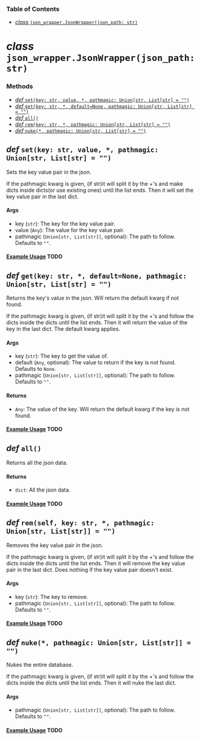 ### Table of Contents
* [*class* `json_wrapper.JsonWrapper(json_path: str)`](#class-json_wrapperjsonwrapperjson_path-str)
# *class* `json_wrapper.JsonWrapper(json_path: str)`

### Methods
* [*def* `set(key: str, value, *, pathmagic: Union[str, List[str] = "")`](#def-setkey-str-value--pathmagic-unionstr-liststr--)
* [*def* `get(key: str, *, default=None, pathmagic: Union[str, List[str] = "")`](#def-getkey-str--defaultnone-pathmagic-unionstr-liststr--)
* [*def* `all()`](#def-all)
* [*def* `rem(key: str, *, pathmagic: Union[str, List[str] = "")`](#def-remself-key-str--pathmagic-unionstr-liststr--)
* [*def* `nuke(*, pathmagic: Union[str, List[str] = "")`](#def-nuke-pathmagic-unionstr-liststr--)

## *def* `set(key: str, value, *, pathmagic: Union[str, List[str] = "")`
Sets the key value pair in the json.

If the pathmagic kwarg is given, (if str)it will split it by the +'s and make dicts inside dicts(or use existing ones) until the list ends. Then it will set the key value pair in the last dict.

#### Args
* key (`str`): The key for the key value pair.
* value (`Any`): The value for the key value pair.
* pathmagic (`Union[str, List[str]]`, optional): The path to follow. Defaults to `""`.

#### [Example Usage]() TODO

## *def* `get(key: str, *, default=None, pathmagic: Union[str, List[str] = "")`
Returns the key's value in the json. Will return the default kwarg if not found.

If the pathmagic kwarg is given, (if str)it will split it by the +'s and follow the dicts inside the dicts until the list ends. Then it will return the value of the key in the last dict. The default kwarg applies.

#### Args
* key (`str`): The key to get the value of.
* default (`Any`, optional): The value to return if the key is not found. Defaults to `None`.
* pathmagic (`Union[str, List[str]]`, optional): The path to follow. Defaults to `""`.

#### Returns
* `Any`: The value of the key. Will return the default kwarg if the key is not found.

#### [Example Usage]() TODO

## *def* `all()`
Returns all the json data.

#### Returns
* `dict`: All the json data.

#### [Example Usage]() TODO

## *def* `rem(self, key: str, *, pathmagic: Union[str, List[str]] = "")`
Removes the key value pair in the json.

If the pathmagic kwarg is given, (if str)it will split it by the +'s and follow the dicts inside the dicts until the list ends. Then it will remove the key value pair in the last dict. Does nothing if the key value pair doesn't exist.

#### Args
* key (`str`): The key to remove.
* pathmagic (`Union[str, List[str]]`, optional): The path to follow. Defaults to `""`.

#### [Example Usage]() TODO

## *def* `nuke(*, pathmagic: Union[str, List[str]] = "")`
Nukes the entire database.

If the pathmagic kwarg is given, (if str)it will split it by the +'s and follow the dicts inside the dicts until the list ends. Then it will nuke the last dict.

#### Args
* pathmagic (`Union[str, List[str]]`, optional): The path to follow. Defaults to `""`.

#### [Example Usage]() TODO
